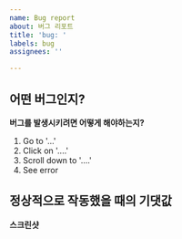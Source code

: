 ```yaml
---
name: Bug report
about: 버그 리포트
title: 'bug: '
labels: bug
assignees: ''

---
```


**어떤 버그인지?**
- 

**버그를 발생시키려면 어떻게 해야하는지?**
1. Go to '...'
2. Click on '....'
3. Scroll down to '....'
4. See error

**정상적으로 작동했을 때의 기댓값**
- 

**스크린샷**
